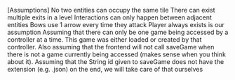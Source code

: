 [Assumptions]
No two entities can occupy the same tile 
There can exist multiple exits in a level
Interactions can only happen between adjacent entities
Bows use 1 arrow every time they attack
Player always exists is our assumption
Assuming that there can only be one game being accessed by a controller at a time. This game was either loaded or created by that controller. Also assuming that the frontend will not call saveGame when there is not a game currently being accessed (makes sense when you think about it). 
Assuming that the String id given to saveGame does not have the extension (e.g. .json) on the end, we will take care of that ourselves
